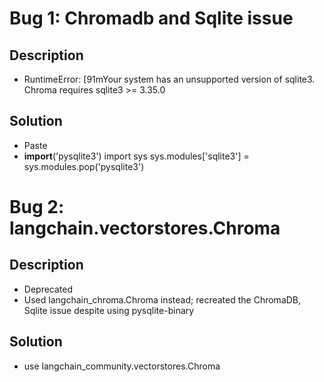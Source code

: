 # Bug 1: Chromadb and Sqlite issue
## Description
- RuntimeError: [91mYour system has an unsupported version of sqlite3. Chroma requires sqlite3 >= 3.35.0 
## Solution
- Paste
- __import__('pysqlite3')
import sys
sys.modules['sqlite3'] = sys.modules.pop('pysqlite3')

# Bug 2: langchain.vectorstores.Chroma
## Description
- Deprecated
- Used langchain_chroma.Chroma instead; recreated the ChromaDB, Sqlite issue despite using pysqlite-binary
## Solution
- use langchain_community.vectorstores.Chroma
